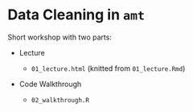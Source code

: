 # Data Cleaning in `amt`

Short workshop with two parts:

- Lecture  
  - `01_lecture.html` (knitted from `01_lecture.Rmd`)

- Code Walkthrough
  - `02_walkthrough.R`
